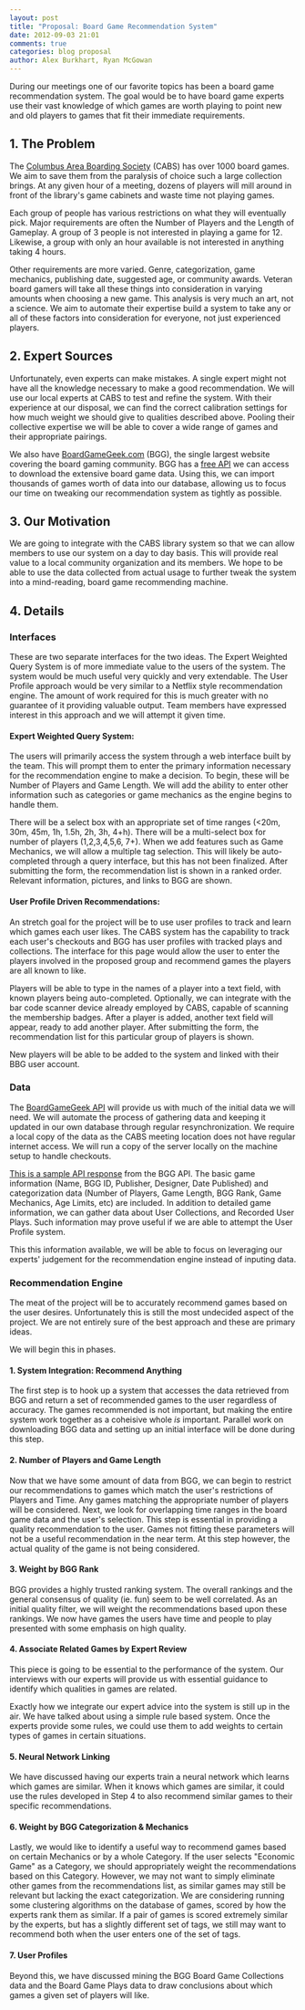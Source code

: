 ```yaml
---
layout: post
title: "Proposal: Board Game Recommendation System"
date: 2012-09-03 21:01
comments: true
categories: blog proposal
author: Alex Burkhart, Ryan McGowan
---
```


During our meetings one of our favorite topics has been a board game
recommendation system. The goal would be to have board game experts
use their vast knowledge of which games are worth playing to point new
and old players to games that fit their immediate requirements. 

## 1. The Problem

The [Columbus Area Boarding Society](http://buckeyeboardgamers.org/)
(CABS) has over 1000 board games. We aim to save them from the
paralysis of choice such a large collection brings. At any given hour
of a meeting, dozens of players will mill around in front of the
library's game cabinets and waste time not playing games.

Each group of people has various restrictions on what they will
eventually pick. Major requirements are often the Number of Players
and the Length of Gameplay. A group of 3 people is not interested in
playing a game for 12. Likewise, a group with only an hour available
is not interested in anything taking 4 hours.

Other requirements are more varied. Genre, categorization, game
mechanics, publishing date, suggested age, or community
awards. Veteran board gamers will take all these things into
consideration in varying amounts when choosing a new game. This
analysis is very much an art, not a science. We aim to automate their
expertise build a system to take any or all of these factors into
consideration for everyone, not just experienced players.


## 2. Expert Sources

Unfortunately, even experts can make mistakes. A single expert might
not have all the knowledge necessary to make a good recommendation. We
will use our local experts at CABS to test and refine the system. With
their experience at our disposal, we can find the correct calibration
settings for how much weight we should give to qualities described
above. Pooling their collective expertise we will be able to cover a
wide range of games and their appropriate pairings.

We also have [BoardGameGeek.com](http://boardgamegeek.com) (BGG),
the single largest website covering the board gaming community. BGG
has a [free API](http://boardgamegeek.com/wiki/page/BGG_XML_API2) we
can access to download the extensive board game data. Using this, we
can import thousands of games worth of data into our database,
allowing us to focus our time on tweaking our recommendation system as
tightly as possible.


## 3. Our Motivation

We are going to integrate with the CABS library system so that we can
allow members to use our system on a day to day basis. This will
provide real value to a local community organization and its
members. We hope to be able to use the data collected from actual
usage to further tweak the system into a mind-reading, board game
recommending machine.

## 4. Details

### Interfaces

These are two separate interfaces for the two ideas. The Expert
Weighted Query System is of more immediate value to the users of the
system. The system would be much useful very quickly and very
extendable. The User Profile approach would be very similar to a
Netflix style recommendation engine. The amount of work required for
this is much greater with no guarantee of it providing valuable
output. Team members have expressed interest in this approach and we
will attempt it given time.

#### Expert Weighted Query System: 

The users will primarily access the system through a web interface
built by the team. This will prompt them to enter the primary
information necessary for the recommendation engine to make a
decision. To begin, these will be Number of Players and Game
Length. We will add the ability to enter other information such as
categories or game mechanics as the engine begins to handle
them. 

There will be a select box with an appropriate set of time
ranges (<20m, 30m, 45m, 1h, 1.5h, 2h, 3h, 4+h). There will be a
multi-select box for number of players (1,2,3,4,5,6, 7+). When we add
features such as Game Mechanics, we will allow a multiple tag
selection. This will likely be auto-completed through a query
interface, but this has not been finalized. After submitting the form,
the recommendation list is shown in a ranked order. Relevant
information, pictures, and links to BGG are shown.

#### User Profile Driven Recommendations:

An stretch goal for the project will be to use user profiles to track
and learn which games each user likes. The CABS system has the
capability to track each user's checkouts and BGG has user profiles
with tracked plays and collections. The interface for this page would
allow the user to enter the players involved in the proposed group and
recommend games the players are all known to like.

Players will be able to type in the names of a player into a text
field, with known players being auto-completed. Optionally, we can
integrate with the bar code scanner device already employed by CABS,
capable of scanning the membership badges. After a player is added,
another text field will appear, ready to add another player. After
submitting the form, the recommendation list for this particular group
of players is shown.

New players will be able to be added to the system and linked with
their BBG user account. 


### Data

The [BoardGameGeek
API](http://boardgamegeek.com/wiki/page/BGG_XML_API2) will provide us
with much of the initial data we will need. We will automate the
process of gathering data and keeping it updated in our own database
through regular resynchronization. We require a local copy of the data
as the CABS meeting location does not have regular internet access. We
will run a copy of the server locally on the machine setup to handle
checkouts.

[This is a sample API
response](http://www.boardgamegeek.com/xmlapi2/thing?id=124742) from
the BGG API. The basic game information (Name, BGG ID, Publisher, Designer,
Date Published) and categorization data (Number of Players, Game
Length, BGG Rank, Game Mechanics, Age Limits, etc) are included. In
addition to detailed game information, we can gather data about User
Collections, and Recorded User Plays. Such information may prove
useful if we are able to attempt the User Profile system. 

This this information available, we will be able to focus on
leveraging our experts' judgement for the recommendation engine
instead of inputing data.

### Recommendation Engine

The meat of the project will be to accurately recommend games based on
the user desires. Unfortunately this is still the most undecided
aspect of the project. We are not entirely sure of the best approach
and these are primary ideas.

 We will begin this in phases.

#### 1. System Integration: Recommend Anything

The first step is to hook up a system that accesses the data retrieved
from BGG and return a set of recommended games to the user regardless
of accuracy. The games recommended is not important, but making the
entire system work together as a coheisive whole *is*
important. Parallel work on downloading BGG data and setting up an
initial interface will be done during this step.

#### 2. Number of Players and Game Length

Now that we have some amount of data from BGG, we can begin to
restrict our recommendations to games which match the user's
restrictions of Players and Time. Any games matching the appropriate
number of players will be considered. Next, we look for overlapping
time ranges in the board game data and the user's selection. This
step is essential in providing a quality recommendation to the
user. Games not fitting these parameters will not be a useful
recommendation in the near term. At this step however, the actual
quality of the game is not being considered.

#### 3. Weight by BGG Rank

BGG provides a highly trusted ranking system. The overall rankings and
the general consensus of quality (ie. fun) seem to be well
correlated. As an initial quality filter, we will weight the
recommendations based upon these rankings. We now have games the users
have time and people to play presented with some emphasis on high
quality.

#### 4. Associate Related Games by Expert Review

This piece is going to be essential to the performance of the
system. Our interviews with our experts will provide us with essential
guidance to identify which qualities in games are related.

Exactly how we integrate our expert advice into the system is still up
in the air. We have talked about using a simple rule based
system. Once the experts provide some rules, we could use them to add
weights to certain types of games in certain situations.

#### 5. Neural Network Linking

We have discussed having our experts train a neural network which
learns which games are similar. When it knows which games are similar,
it could use the rules developed in Step 4 to also recommend similar
games to their specific recommendations.

#### 6. Weight by BGG Categorization & Mechanics

Lastly, we would like to identify a useful way to recommend games
based on certain Mechanics or by a whole Category. If the user selects
"Economic Game" as a Category, we should appropriately weight the
recommendations based on this Category. However, we may not want to
simply eliminate other games from the recommendations list, as similar
games may still be relevant but lacking the exact categorization. We
are considering running some clustering algorithms on the database of
games, scored by how the experts rank them as similar. If a pair of
games is scored extremely similar by the experts, but has a slightly
different set of tags, we still may want to recommend both when the
user enters one of the set of tags.

#### 7. User Profiles

Beyond this, we have discussed mining the BGG Board Game Collections
data and the Board Game Plays data to draw conclusions about which
games a given set of players will like. 


